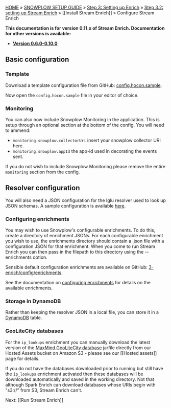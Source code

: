 <a name="top" />

[HOME](Home) » [SNOWPLOW SETUP GUIDE](Setting-up-Snowplow) » [Step 3: Setting up Enrich](Setting-up-enrich) » [Step 3.2: setting up Stream Enrich](setting-up-stream-enrich) » [[Install Stream Enrich]] » Configure Stream Enrich

**This documentation is for version 0.11.x of Stream Enrich. Documentation for other versions is available:**

* **[Version 0.6.0-0.10.0][v0.10]**

## Basic configuration

### Template

Download a template configuration file from GitHub: [config.hocon.sample][app-conf].

Now open the `config.hocon.sample` file in your editor of choice.


### Monitoring

You can also now include Snowplow Monitoring in the application. This is setup through an optional
section at the bottom of the config. You will need to ammend:

+ `monitoring.snowplow.collectorUri` insert your snowplow collector URI here.
+ `monitoring.snowplow.appId` the app-id used in decorating the events sent.

If you do not wish to include Snowplow Monitoring please remove the entire `monitoring` section from
the config.

## Resolver configuration

You will also need a JSON configuration for the Iglu resolver used to look up JSON schemas. A sample configuration is available [here][resolver.json.sample].


### Configuring enrichments

You may wish to use Snowplow's configurable enrichments. To do this, create a directory of
enrichment JSONs. For each configurable enrichment you wish to use, the enrichments directory should
contain a .json file with a configuration JSON for that enrichment. When you come to run Stream
Enrich you can then pass in the filepath to this directory using the --enrichments option.

Sensible default configuration enrichments are available on GitHub:
[3-enrich/config/enrichments][enrichment-json-examples].

See the documentation on [configuring enrichments][configuring-enrichments] for details on the
available enrichments.

### Storage in DynamoDB

Rather than keeping the resolver JSON in a local file, you can store it in a [DynamoDB][ddb] table.

### GeoLiteCity databases

For the `ip_lookups` enrichment you can manually download the latest version of the [MaxMind GeoLiteCity database][geolite] jarfile directly from our Hosted Assets bucket on Amazon S3 - please see our [[Hosted assets]] page for details.

If you do not have the databases downloaded prior to running but still have the `ip_lookups`
enrichment activated then these databases will be downloaded automatically and saved in the working
directory. Not that although Spark Enrich can download databases whose URIs begin with "s3://" from
S3, Stream Enrich can't.

Next: [[Run Stream Enrich]]

[v0.10]: https://github.com/snowplow/snowplow/wiki/Configure-Stream-Enrich-0-10

[geolite]: http://dev.maxmind.com/geoip/legacy/geolite/?rld=snowplow
[app-conf]: https://raw.githubusercontent.com/snowplow/snowplow/master/3-enrich/stream-enrich/examples/config.hocon.sample
[enrichment-json-examples]: https://github.com/snowplow/snowplow/tree/master/3-enrich/config/enrichments
[configuring-enrichments]: https://github.com/snowplow/snowplow/wiki/Configurable-enrichments
[resolver.json.sample]: https://raw.githubusercontent.com/snowplow/snowplow/master/3-enrich/config/iglu_resolver.json
[ddb]: http://aws.amazon.com/dynamodb/
